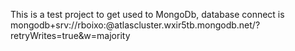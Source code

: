 This is a test project to get used to MongoDb, database connect is mongodb+srv://rboixo:<password>@atlascluster.wxir5tb.mongodb.net/?retryWrites=true&w=majority
